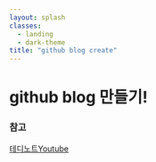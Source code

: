 ```yaml
---
layout: splash
classes:
  - landing
  - dark-theme
title: "github blog create"
---
```


# github blog 만들기!

### 참고
[테디노트Youtube](https://www.youtube.com/watch?v=ACzFIAOsfpM&t=395s)



